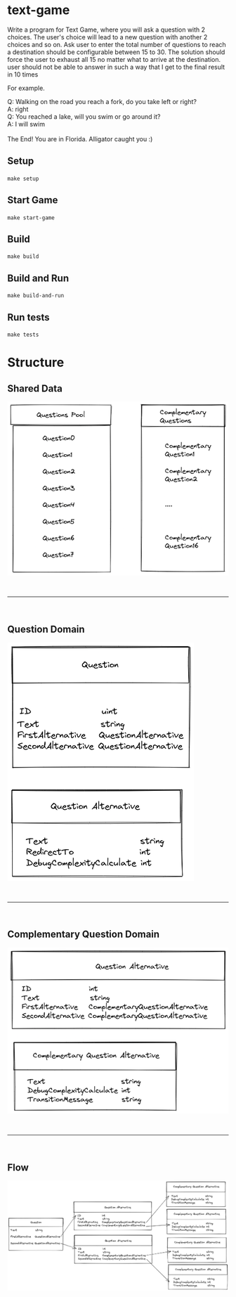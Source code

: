 # text-game

Write a program for Text Game, where you will ask a question with 2 choices. The user's choice will lead to a new question with another 2 choices and so on. 
Ask user to enter the total number of questions to reach a destination should be configurable between 15 to 30. The solution should force the user to exhaust all 15 no matter what to arrive at the destination. user should not be able to answer in such a way that I get to the final result in 10 times

For example.

Q: Walking on the road you reach a fork, do you take left or right? <br>
A: right <br>
Q: You reached a lake, will you swim or go around it? <br>
A: I will swim <br>
<br>
The End! You are in Florida. Alligator caught you :)

## Setup

`make setup`

## Start Game

`make start-game`

## Build

`make build`

## Build and Run

`make build-and-run`

## Run tests

`make tests`

# Structure

## Shared Data

![SharedData](doc/shared_data.png)

<br><hr><br>

## Question Domain

![QuestionDomain](doc/quetion_domain.png)

<br><hr><br>

## Complementary Question Domain

![ComplementaryQuestionDomain](doc/complementary_question.png)

<br><hr><br>
## Flow

![Flow](doc/flow.png)

